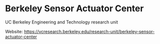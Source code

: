 # Berkeley Sensor Actuator Center
UC Berkeley Engineering and Technology research unit

Website: https://vcresearch.berkeley.edu/research-unit/berkeley-sensor-actuator-center
